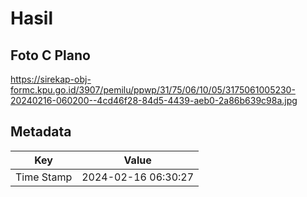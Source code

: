 # Hasil

## Foto C Plano

https://sirekap-obj-formc.kpu.go.id/3907/pemilu/ppwp/31/75/06/10/05/3175061005230-20240216-060200--4cd46f28-84d5-4439-aeb0-2a86b639c98a.jpg


## Metadata

| Key        | Value               |
| ---------- | ------------------- |
| Time Stamp | 2024-02-16 06:30:27 |



